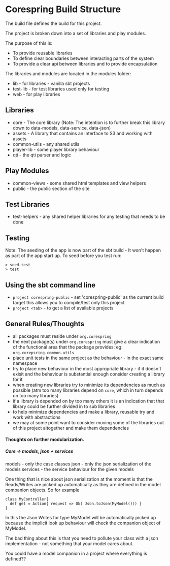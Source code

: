 # Corespring Build Structure

The build file defines the build for this project.

The project is broken down into a set of libraries and play modules.

The purpose of this is:
* To provide reusable libraries
* To define clear boundaries between interacting parts of the system
* To provide a clear api between libraries and to provide encapsulation

The libraries and modules are located in the modules folder:
* lib - for libraries - vanilla sbt projects
* test-lib - for test libraries used only for testing
* web - for play libraries


## Libraries

* core - The core library (Note: The intention is to further break this library down to data-models, data-service, data-json)
* assets - A library that contains an interface to S3 and working with assets
* common-utils - any shared utils
* player-lib - some player library behaviour
* qti - the qti parser and logic

## Play Modules

* common-views - some shared html templates and view helpers
* public - the public section of the site

## Test Libraries

* test-helpers - any shared helper libraries for any testing that needs to be done

## Testing

Note: The seeding of the app is now part of the sbt build - It won't happen as part of the app start up. To seed before you test run:

    > seed-test
    > test


## Using the sbt command line
* `project corespring-public` - set 'corespring-public' as the current build target this allows you to compile/test only this project
* `project <tab>` - to get a list of available projects

## General Rules/Thoughts

* all packages must reside under `org.corespring`
* the next package(s) under `org.corespring` must give a clear indication of the functional area that the package provides: eg: `org.corepsring.common.utils`
* place unit tests in the same project as the behaviour - in the exact same namespace
* try to place new behaviour in the most appropriate library - if it doesn't exisit and the behaviour is substantial enough consider creating a library for it
* when creating new libraries try to minimize its dependencies as much as possible (atm too many libraries depend on `core`, which in turn depends on too many libraries)
* if a library is depended on by too many others it is an indication that that library could be further divided in to sub libraries
* to help minimize dependencies and make a library, reusable try and work with abstractions
* we may at some point want to consider moving some of the libraries out of this project altogether and make them dependencies


#### Thoughts on further modularization.

##### Core => models, json + services

models - only the case classes
json - only the json serialization of the models
services - the service behaviour for the given models

One thing that is nice about json serialization at the moment is that the Reads/Writes are picked up automatically as they are defined in the model companion objects. So for example

    class MyController{
      def get = Action{ request => Ok( Json.toJson(MyModel())) }
    }

In this the Json Writes for type MyModel will be automatically picked up because the implicit look up behaviour will check the companion object of MyModel.

The bad thing about this is that you need to pollute your class with a json implementation - not something that your model cares about.

You could have a model companion in a project where everything is defined??
